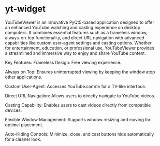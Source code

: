 # yt-widget

YouTubeViewer is an innovative PyQt5-based application designed to offer an enhanced YouTube watching and casting experience on desktop computers. It combines essential features such as a frameless window, always-on-top functionality, and direct URL navigation with advanced capabilities like custom user-agent settings and casting options. Whether for entertainment, education, or professional use, YouTubeViewer provides a streamlined and immersive way to enjoy and share YouTube content.

Key Features:
Frameless Design: Free viewing experience.

Always on Top: Ensures uninterrupted viewing by keeping the window atop other applications.

Custom User-Agent: Accesses YouTube.com/tv for a TV-like interface.

Direct URL Navigation: Allows users to directly navigate to YouTube videos.

Casting Capability: Enables users to cast videos directly from compatible devices.

Flexible Window Management: Supports window resizing and moving for optimal placement.

Auto-Hiding Controls: Minimize, close, and cast buttons hide automatically for a cleaner look.


